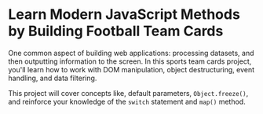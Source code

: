 # Learn Modern JavaScript Methods by Building Football Team Cards

One common aspect of building web applications: processing datasets, and then outputting information to the screen. In this sports team cards project, you'll learn how to work with DOM manipulation, object destructuring, event handling, and data filtering.

This project will cover concepts like, default parameters, ```Object.freeze()```, and reinforce your knowledge of the ```switch``` statement and ```map()``` method.
